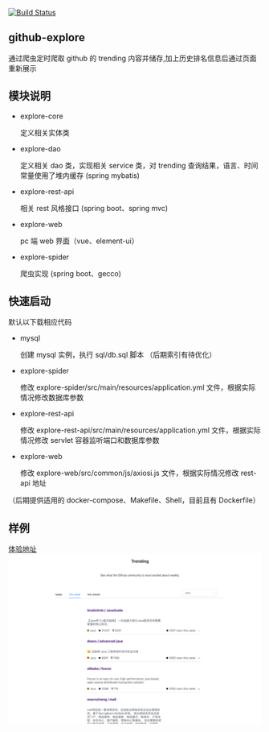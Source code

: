 [![Build Status](https://travis-ci.org/Sunnus3/github-explore.svg?branch=master)](https://travis-ci.org/Sunnus3/github-explore)
## github-explore
   通过爬虫定时爬取 github 的 trending 内容并储存,加上历史排名信息后通过页面重新展示

## 模块说明

   - explore-core
   
        定义相关实体类
   - explore-dao
   
        定义相关 dao 类，实现相关 service 类，对 trending 查询结果，语言、时间常量使用了堆内缓存 (spring mybatis)
   - explore-rest-api
        
        相关 rest 风格接口 (spring boot、spring mvc)
   - explore-web
        
        pc 端 web 界面（vue、element-ui）
   - explore-spider
    
        爬虫实现 (spring boot、gecco)
        
## 快速启动
   
   默认以下载相应代码
   
   - mysql
        
        创建 mysql 实例，执行 sql/db.sql 脚本 （后期索引有待优化）
   - explore-spider
    
        修改 explore-spider/src/main/resources/application.yml 文件，根据实际情况修改数据库参数
   - explore-rest-api
        
        修改 explore-rest-api/src/main/resources/application.yml 文件，根据实际情况修改 servlet 容器监听端口和数据库参数
   - explore-web

        修改 explore-web/src/common/js/axiosi.js 文件，根据实际情况修改 rest-api 地址
    
   （后期提供适用的 docker-compose、Makefile、Shell，目前且有 Dockerfile）
   
## 样例
[体验地址](http://www.sunnus3.top)
![demo](doc/page.png)